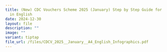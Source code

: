 ```yaml
---
title: (New) CDC Vouchers Scheme 2025 (January) Step by Step Guide for Residents
  in English
date: 2024-12-30
layout: file
description: ""
image: ""
variant: tiptap
file_url: /files/CDCV_2025__January__A4_English_Infographics.pdf
---
```

